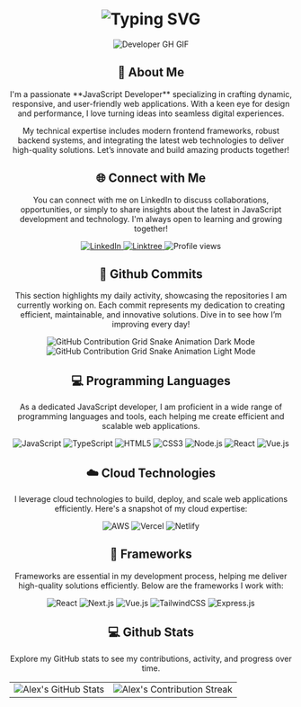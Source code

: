 <div align="center">
    <h1><img src="https://readme-typing-svg.herokuapp.com?font=Jetbrains+mono&size=40&duration=3000&color=FF5733&center=true&vCenter=true&width=435&lines=Hey..+I'm+Alex;This+is..;..my+Github..;" alt="Typing SVG"/></h1>
    <p><img src="developer-gh.gif" alt="Developer GH GIF" /></p>
</div>

<div align="center">
    <h2>🚀 About Me</h2>
    <p>I'm a passionate **JavaScript Developer** specializing in crafting dynamic, responsive, and user-friendly web applications. With a keen eye for design and performance, I love turning ideas into seamless digital experiences.</p>
    <p>My technical expertise includes modern frontend frameworks, robust backend systems, and integrating the latest web technologies to deliver high-quality solutions. Let’s innovate and build amazing products together!</p>
</div>

<div align="center">
<h2 align="center" class="section-heading">🌐 Connect with Me</h2>
<p> You can connect with me on LinkedIn to discuss collaborations, opportunities, or simply to share insights about the latest in JavaScript development and technology. I'm always open to learning and growing together!</p>
<div align="center">
  <a href="https://www.linkedin.com/in/alex-js-dev">
    <img src="https://img.shields.io/badge/AlexJSDev-0077B5?style=for-the-badge&logo=linkedin&logoColor=white" alt="LinkedIn"/>
  </a>
  <a href="https://linktr.ee/alexjsdev">
    <img src="https://img.shields.io/badge/Linktree-39E09B?style=for-the-badge&logo=Linktree&logoColor=white" alt="Linktree"/>
  </a>
  <img src="https://komarev.com/ghpvc/?username=AlexJSDev&style=for-the-badge" alt="Profile views" />
</div>

<div align="center">
  <h2>🚀 Github Commits</h2>
    <p>This section highlights my daily activity, showcasing the repositories I am currently working on. Each commit represents my dedication to creating efficient, maintainable, and innovative solutions. Dive in to see how I’m improving every day!</p>
  <img src="https://raw.githubusercontent.com/alexjsdev/alexjsdev/output/github-contribution-grid-snake-dark.svg#gh-dark-mode-only" alt="GitHub Contribution Grid Snake Animation Dark Mode"/>
  <img src="https://raw.githubusercontent.com/alexjsdev/alexjsdev/output/github-contribution-grid-snake.svg#gh-light-mode-only" alt="GitHub Contribution Grid Snake Animation Light Mode"/>
</div>

<h2 align="center" class="section-heading">💻 Programming Languages</h2>
<p> As a dedicated JavaScript developer, I am proficient in a wide range of programming languages and tools, each helping me create efficient and scalable web applications.</p>
<div align="center">
  <img src="https://img.shields.io/badge/JavaScript-F7DF1E?style=for-the-badge&logo=javascript&logoColor=black" alt="JavaScript"/>
  <img src="https://img.shields.io/badge/TypeScript-007ACC?style=for-the-badge&logo=typescript&logoColor=white" alt="TypeScript"/>
  <img src="https://img.shields.io/badge/HTML5-E34F26?style=for-the-badge&logo=html5&logoColor=white" alt="HTML5"/>
  <img src="https://img.shields.io/badge/CSS3-1572B6?style=for-the-badge&logo=css3&logoColor=white" alt="CSS3"/>
  <img src="https://img.shields.io/badge/Node.js-339933?style=for-the-badge&logo=nodedotjs&logoColor=white" alt="Node.js"/>
  <img src="https://img.shields.io/badge/React-20232A?style=for-the-badge&logo=react&logoColor=61DAFB" alt="React"/>
  <img src="https://img.shields.io/badge/Vue.js-4FC08D?style=for-the-badge&logo=vuedotjs&logoColor=white" alt="Vue.js"/>
</div>

<h2 align="center" class="section-heading">☁️ Cloud Technologies</h2>
<p>I leverage cloud technologies to build, deploy, and scale web applications efficiently. Here's a snapshot of my cloud expertise:</p>
<div align="center">
  <img src="https://img.shields.io/badge/AWS-FF9900?style=for-the-badge&logo=amazonaws&logoColor=white" alt="AWS" />
  <img src="https://img.shields.io/badge/Vercel-000000?style=for-the-badge&logo=vercel&logoColor=white" alt="Vercel"/>
  <img src="https://img.shields.io/badge/Netlify-00C7B7?style=for-the-badge&logo=netlify&logoColor=white" alt="Netlify"/>
</div>

<h2 align="center" class="section-heading">🔧 Frameworks</h2>
<p>Frameworks are essential in my development process, helping me deliver high-quality solutions efficiently. Below are the frameworks I work with:</p>
<div align="center">
  <img src="https://img.shields.io/badge/React-20232A?style=for-the-badge&logo=react&logoColor=61DAFB" alt="React"/>
  <img src="https://img.shields.io/badge/Next.js-000000?style=for-the-badge&logo=nextdotjs&logoColor=white" alt="Next.js"/>
  <img src="https://img.shields.io/badge/Vue.js-4FC08D?style=for-the-badge&logo=vuedotjs&logoColor=white" alt="Vue.js"/>
  <img src="https://img.shields.io/badge/TailwindCSS-38B2AC?style=for-the-badge&logo=tailwind-css&logoColor=white" alt="TailwindCSS"/>
  <img src="https://img.shields.io/badge/Express.js-000000?style=for-the-badge&logo=express&logoColor=white" alt="Express.js"/>
</div>

<div align="center">
<h2 align="center" class="section-heading"> 💻 Github Stats</h2>
<p>Explore my GitHub stats to see my contributions, activity, and progress over time.</p>
 <table align="center" width="100%" height="100%" >
    <tr>
       <td><img style="border: none;" src="https://github-profile-summary-cards.vercel.app/api/cards/profile-details?username=alexjsdev&theme=github_dark" alt="Alex's GitHub Stats"/></td>   
       <td><img style="border: none;" src="https://github-readme-streak-stats.herokuapp.com/?user=alexjsdev&theme=merko" alt="Alex's Contribution Streak"/></td>
    </tr>
 </table>
</div>
